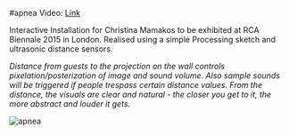 #apnea
Video: [Link](http://www.riccardolardi.com/apnea)

Interactive Installation for Christina Mamakos to be exhibited at RCA Biennale 2015 in London. Realised using a simple Processing sketch and ultrasonic distance sensors.

*Distance from guests to the projection on the wall controls pixelation/posterization of image and sound volume. Also sample sounds will be triggered if people trespass certain distance values. From the distance, the visuals are clear and natural - the closer you get to it, the more abstract and louder it gets.*

![apnea](http://riccardolardi.com/assets/images/apnea/apnea_vid1_poster.png)